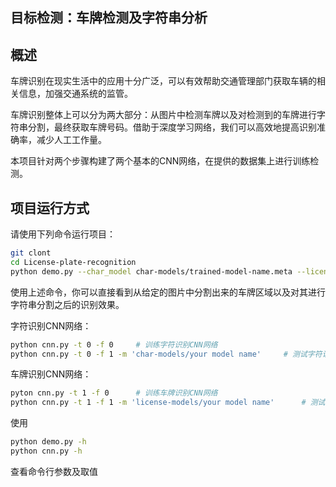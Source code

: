## 目标检测：车牌检测及字符串分析


概述
---

车牌识别在现实生活中的应用十分广泛，可以有效帮助交通管理部门获取车辆的相关信息，加强交通系统的监管。

车牌识别整体上可以分为两大部分：从图片中检测车牌以及对检测到的车牌进行字符串分割，最终获取车牌号码。借助于深度学习网络，我们可以高效地提高识别准确率，减少人工工作量。

本项目针对两个步骤构建了两个基本的CNN网络，在提供的数据集上进行训练检测。


项目运行方式
---

请使用下列命令运行项目：
```sh
git clont 
cd License-plate-recognition
python demo.py --char_model char-models/trained-model-name.meta --license_model license-models/license-model-name.meta
```
使用上述命令，你可以直接看到从给定的图片中分割出来的车牌区域以及对其进行字符串分割之后的识别效果。

字符识别CNN网络：

```sh
python cnn.py -t 0 -f 0     # 训练字符识别CNN网络
python cnn.py -t 0 -f 1 -m 'char-models/your model name'     # 测试字符识别CNN网络
```

车牌识别CNN网络：
```sh
pyton cnn.py -t 1 -f 0      # 训练车牌识别CNN网络
python cnn.py -t 1 -f 1 -m 'license-models/your model name'      # 测试车牌识别CNN网络
```

使用
```sh
python demo.py -h
python cnn.py -h 
```
查看命令行参数及取值